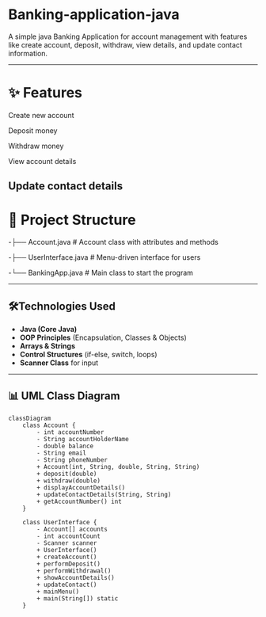 # Banking-application-java
A simple java Banking Application for account management with features like create account, deposit, withdraw, view details, and update contact information.

---

# ✨ Features

Create new account

Deposit money

Withdraw money

View account details

Update contact details
---

# 📂 Project Structure

-├── Account.java        # Account class with attributes and methods

-├── UserInterface.java  # Menu-driven interface for users

-└── BankingApp.java     # Main class to start the program

---

## 🛠Technologies Used

- **Java (Core Java)**  
- **OOP Principles** (Encapsulation, Classes & Objects)  
- **Arrays & Strings**  
- **Control Structures** (if-else, switch, loops)  
- **Scanner Class** for input

---

## 📊 UML Class Diagram

```mermaid
classDiagram
    class Account {
        - int accountNumber
        - String accountHolderName
        - double balance
        - String email
        - String phoneNumber
        + Account(int, String, double, String, String)
        + deposit(double)
        + withdraw(double)
        + displayAccountDetails()
        + updateContactDetails(String, String)
        + getAccountNumber() int
    }

    class UserInterface {
        - Account[] accounts
        - int accountCount
        - Scanner scanner
        + UserInterface()
        + createAccount()
        + performDeposit()
        + performWithdrawal()
        + showAccountDetails()
        + updateContact()
        + mainMenu()
        + main(String[]) static
    }

